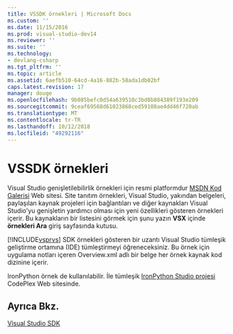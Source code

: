 ```yaml
---
title: VSSDK örnekleri | Microsoft Docs
ms.custom: ''
ms.date: 11/15/2016
ms.prod: visual-studio-dev14
ms.reviewer: ''
ms.suite: ''
ms.technology:
- devlang-csharp
ms.tgt_pltfrm: ''
ms.topic: article
ms.assetid: 6aefb510-64cd-4a16-882b-58ada1db02bf
caps.latest.revision: 17
manager: douge
ms.openlocfilehash: 9b085befc0d54a639510c3bd8b884389f193e209
ms.sourcegitcommit: 9ceaf69568d61023868ced59108ae4dd46f720ab
ms.translationtype: MT
ms.contentlocale: tr-TR
ms.lasthandoff: 10/12/2018
ms.locfileid: "49292116"
---
```

# <a name="vssdk-samples"></a>VSSDK örnekleri
Visual Studio genişletilebilirlik örnekleri için resmi platformdur [MSDN Kod Galerisi](http://go.microsoft.com/fwlink/?LinkID=127810) Web sitesi. Site tanıtım örnekleri, Visual Studio, yakından belgeleri, paylaşılan kaynak projeleri için bağlantıları ve diğer kaynakları Visual Studio'yu genişletin yardımcı olması için yeni özellikleri gösteren örnekleri içerir. Bu kaynakların bir listesini görmek için şunu yazın **VSX** içinde **örnekleri Ara** giriş sayfasında kutusu.  
  
 [!INCLUDE[vsprvs](../includes/vsprvs-md.md)] SDK örnekleri gösteren bir uzantı Visual Studio tümleşik geliştirme ortamına (IDE) tümleştirmeyi öğreneceksiniz. Bu örnek için uygulama notları içeren Overview.xml adlı bir belge her örnek kaynak kod dizinine içerir.  
  
 IronPython örnek de kullanılabilir. İle tümleşik [IronPython Studio projesi](http://go.microsoft.com/fwlink/?LinkID=183554) CodePlex Web sitesinde.  
  
## <a name="see-also"></a>Ayrıca Bkz.  
 [Visual Studio SDK](../extensibility/visual-studio-sdk.md)